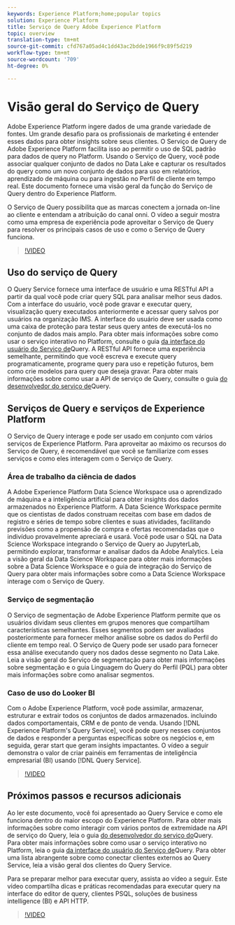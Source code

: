 ```yaml
---
keywords: Experience Platform;home;popular topics
solution: Experience Platform
title: Serviço de Query Adobe Experience Platform
topic: overview
translation-type: tm+mt
source-git-commit: cfd767a05ad4c1dd43ac2bdde1966f9c89f5d219
workflow-type: tm+mt
source-wordcount: '709'
ht-degree: 0%

---
```



# Visão geral do Serviço de Query

Adobe Experience Platform ingere dados de uma grande variedade de fontes. Um grande desafio para os profissionais de marketing é entender esses dados para obter insights sobre seus clientes. O Serviço de Query de Adobe Experience Platform facilita isso ao permitir o uso de SQL padrão para dados de query no Platform. Usando o Serviço de Query, você pode associar qualquer conjunto de dados no Data Lake e capturar os resultados do query como um novo conjunto de dados para uso em relatórios, aprendizado de máquina ou para ingestão no Perfil de cliente em tempo real. Este documento fornece uma visão geral da função do Serviço de Query dentro do Experience Platform.

O Serviço de Query possibilita que as marcas conectem a jornada on-line ao cliente e entendam a atribuição do canal onni. O vídeo a seguir mostra como uma empresa de experiência pode aproveitar o Serviço de Query para resolver os principais casos de uso e como o Serviço de Query funciona.

>[!VIDEO](https://video.tv.adobe.com/v/29795?quality=12&learn=on)

## Uso do serviço de Query

O Query Service fornece uma interface de usuário e uma RESTful API a partir da qual você pode criar query SQL para analisar melhor seus dados. Com a interface do usuário, você pode gravar e executar query, visualização query executados anteriormente e acessar query salvos por usuários na organização IMS. A interface do usuário deve ser usada como uma caixa de proteção para testar seus query antes de executá-los no conjunto de dados mais amplo. Para obter mais informações sobre como usar o serviço interativo no Platform, consulte o guia [da interface do usuário do Serviço de](ui/overview.md)Query. A RESTful API fornece uma experiência semelhante, permitindo que você escreva e execute query programaticamente, programe query para uso e repetição futuros, bem como crie modelos para query que deseja gravar. Para obter mais informações sobre como usar a API de serviço de Query, consulte o guia [do desenvolvedor do serviço de](api/getting-started.md)Query.

## Serviços de Query e serviços de Experience Platform

O Serviço de Query interage e pode ser usado em conjunto com vários serviços de Experience Platform. Para aproveitar ao máximo os recursos do Serviço de Query, é recomendável que você se familiarize com esses serviços e como eles interagem com o Serviço de Query.

### Área de trabalho da ciência de dados

A Adobe Experience Platform Data Science Workspace usa o aprendizado de máquina e a inteligência artificial para obter insights dos dados armazenados no Experience Platform. A Data Science Workspace permite que os cientistas de dados construam receitas com base em dados de registro e séries de tempo sobre clientes e suas atividades, facilitando previsões como a propensão de compra e ofertas recomendadas que o indivíduo provavelmente apreciará e usará. Você pode usar o SQL na Data Science Workspace integrando o Serviço de Query ao JupyterLab, permitindo explorar, transformar e analisar dados da Adobe Analytics. Leia a visão geral da Data Science Workspace para obter mais informações sobre a Data Science Workspace e o guia de integração do Serviço de Query para obter mais informações sobre como a Data Science Workspace interage com o Serviço de Query.

### Serviço de segmentação

O Serviço de segmentação de Adobe Experience Platform permite que os usuários dividam seus clientes em grupos menores que compartilham características semelhantes. Esses segmentos podem ser avaliados posteriormente para fornecer melhor análise sobre os dados do Perfil do cliente em tempo real. O Serviço de Query pode ser usado para fornecer essa análise executando query nos dados desse segmento no Data Lake. Leia a visão geral do Serviço de segmentação para obter mais informações sobre segmentação e o guia Linguagem do Query do Perfil (PQL) para obter mais informações sobre como analisar segmentos.

### Caso de uso do Looker BI

Com o Adobe Experience Platform, você pode assimilar, armazenar, estruturar e extrair todos os conjuntos de dados armazenados. incluindo dados comportamentais, CRM e de ponto de venda. Usando [!DNL Experience Platform's Query Service], você pode query nesses conjuntos de dados e responder a perguntas específicas sobre os negócios e, em seguida, gerar start que geram insights impactantes. O vídeo a seguir demonstra o valor de criar painéis em ferramentas de inteligência empresarial (BI) usando [!DNL Query Service].

>[!VIDEO](https://video.tv.adobe.com/v/28981?quality=12&learn=on)

## Próximos passos e recursos adicionais

Ao ler este documento, você foi apresentado ao Query Service e como ele funciona dentro do maior escopo do Experience Platform. Para obter mais informações sobre como interagir com vários pontos de extremidade na API de serviço do Query, leia o guia [do desenvolvedor do serviço do](api/getting-started.md)Query. Para obter mais informações sobre como usar o serviço interativo no Platform, leia o guia [da interface do usuário do Serviço de](ui/overview.md)Query. Para obter uma lista abrangente sobre como conectar clientes externos ao Query Service, leia a visão geral [](clients/overview.md)dos clientes do Query Service.

Para se preparar melhor para executar query, assista ao vídeo a seguir. Este vídeo compartilha dicas e práticas recomendadas para executar query na interface do editor de query, clientes PSQL, soluções de business intelligence (BI) e API HTTP.

>[!VIDEO](https://video.tv.adobe.com/v/29811?quality=12&learn=on)
